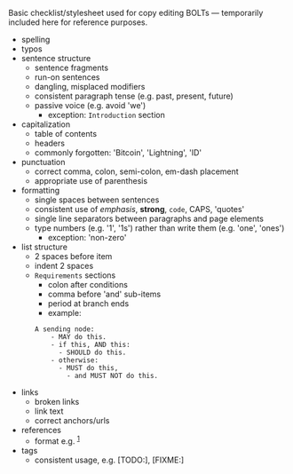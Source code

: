 Basic checklist/stylesheet used for copy editing BOLTs —
temporarily included here for reference purposes.

  - spelling
  - typos
  - sentence structure
    - sentence fragments
    - run-on sentences
    - dangling, misplaced modifiers
    - consistent paragraph tense (e.g. past, present, future)
    - passive voice (e.g. avoid 'we')
      - exception: `Introduction` section
  - capitalization
    - table of contents
    - headers
    - commonly forgotten: 'Bitcoin', 'Lightning', 'ID'
  - punctuation
    - correct comma, colon, semi-colon, em-dash placement
    - appropriate use of parenthesis
  - formatting
    - single spaces between sentences
    - consistent use of _emphasis_, **strong**, `code`, CAPS, 'quotes'
    - single line separators between paragraphs and page elements
    - type numbers (e.g. '1', '1s') rather than write them (e.g. 'one', 'ones')
      - exception: 'non-zero'
  - list structure
    - 2 spaces before item
    - indent 2 spaces
    - `Requirements` sections
      - colon after conditions
      - comma before 'and' sub-items
      - period at branch ends
      - example:
      ```
      A sending node:
          - MAY do this.
          - if this, AND this:
            - SHOULD do this.
          - otherwise:
            - MUST do this,
              - and MUST NOT do this.
      ```
  - links
    - broken links
    - link text
    - correct anchors/urls
  - references
    - format e.g. <sup>[1](#reference-1)</sup>
  - tags
    - consistent usage, e.g. [TODO:], [FIXME:]